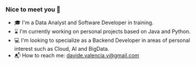 ### Nice to meet you 👋
- :mortar_board: I'm a Data Analyst and Software Developer in training.
- :hourglass: I'm currently working on personal projects based on Java and Python.
- :computer: I'm looking to specialize as a Backend Developer in areas of personal interest such as Cloud, AI and BigData.
- :mailbox_with_mail: How to reach me: davide.valencia.v@gmail.com

<!--
**Devv1507/Devv1507** is a ✨ _special_ ✨ repository because its `README.md` (this file) appears on your GitHub profile.

Here are some ideas to get you started:

- 🔭 I’m currently working on ...
- 🌱 I’m currently learning ...
- 👯 I’m looking to collaborate on ...
- 🤔 I’m looking for help with ...
- 💬 Ask me about ...
- 📫 How to reach me: ...
- 😄 Pronouns: ...
- ⚡ Fun fact: ...
-->
